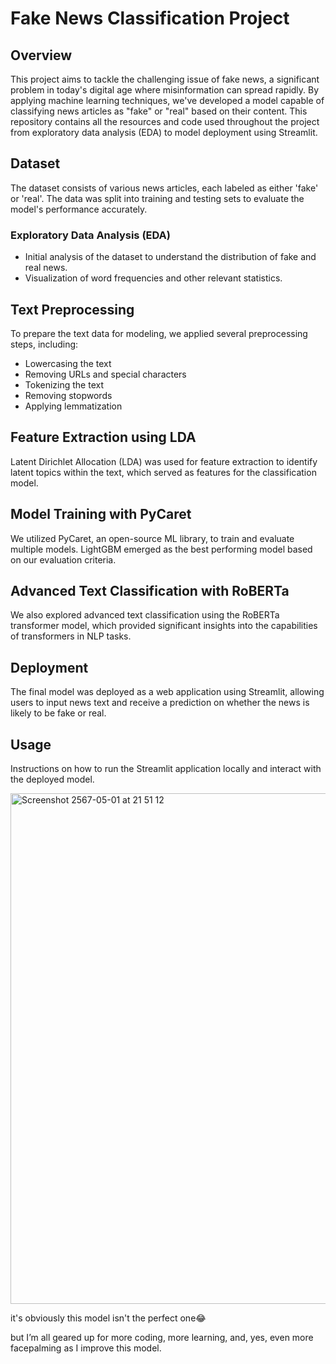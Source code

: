 # Fake News Classification Project

## Overview
This project aims to tackle the challenging issue of fake news, a significant problem in today's digital age where misinformation can spread rapidly. By applying machine learning techniques, we've developed a model capable of classifying news articles as "fake" or "real" based on their content. This repository contains all the resources and code used throughout the project from exploratory data analysis (EDA) to model deployment using Streamlit.

## Dataset
The dataset consists of various news articles, each labeled as either 'fake' or 'real'. The data was split into training and testing sets to evaluate the model's performance accurately.

### Exploratory Data Analysis (EDA)
- Initial analysis of the dataset to understand the distribution of fake and real news.
- Visualization of word frequencies and other relevant statistics.

## Text Preprocessing
To prepare the text data for modeling, we applied several preprocessing steps, including:
- Lowercasing the text
- Removing URLs and special characters
- Tokenizing the text
- Removing stopwords
- Applying lemmatization

## Feature Extraction using LDA
Latent Dirichlet Allocation (LDA) was used for feature extraction to identify latent topics within the text, which served as features for the classification model.

## Model Training with PyCaret
We utilized PyCaret, an open-source ML library, to train and evaluate multiple models. LightGBM emerged as the best performing model based on our evaluation criteria.

## Advanced Text Classification with RoBERTa
We also explored advanced text classification using the RoBERTa transformer model, which provided significant insights into the capabilities of transformers in NLP tasks.

## Deployment
The final model was deployed as a web application using Streamlit, allowing users to input news text and receive a prediction on whether the news is likely to be fake or real.

## Usage
Instructions on how to run the Streamlit application locally and interact with the deployed model.

<img width="817" alt="Screenshot 2567-05-01 at 21 51 12" src="https://github.com/bright-arparwut/ML-FakeNewCLS/assets/124503010/c21e92cd-3b07-4a20-920c-8ec56bd323a6">

it's obviously this model isn't the perfect one😂 

but I’m all geared up for more coding, more learning, and, yes, even more facepalming as I improve this model.

